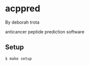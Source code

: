 # acppred

By deborah trota

anticancer peptide prediction software

## Setup

```
$ make setup
```
